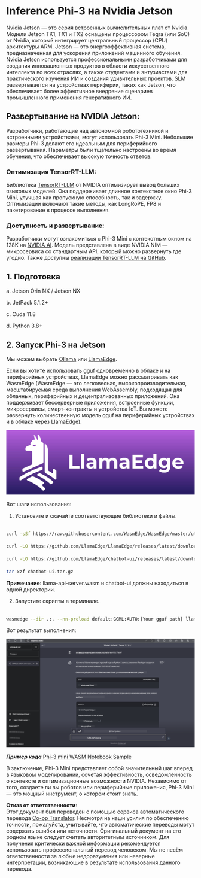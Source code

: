<!--
CO_OP_TRANSLATOR_METADATA:
{
  "original_hash": "be4101a30d98e95a71d42c276e8bcd37",
  "translation_date": "2025-03-27T07:25:37+00:00",
  "source_file": "md\\01.Introduction\\03\\Jetson_Inference.md",
  "language_code": "ru"
}
-->
# **Inference Phi-3 на Nvidia Jetson**

Nvidia Jetson — это серия встроенных вычислительных плат от Nvidia. Модели Jetson TK1, TX1 и TX2 оснащены процессором Tegra (или SoC) от Nvidia, который интегрирует центральный процессор (CPU) архитектуры ARM. Jetson — это энергоэффективная система, предназначенная для ускорения приложений машинного обучения. Nvidia Jetson используется профессиональными разработчиками для создания инновационных продуктов в области искусственного интеллекта во всех отраслях, а также студентами и энтузиастами для практического изучения ИИ и создания удивительных проектов. SLM развертывается на устройствах периферии, таких как Jetson, что обеспечивает более эффективное внедрение сценариев промышленного применения генеративного ИИ.

## Развертывание на NVIDIA Jetson:
Разработчики, работающие над автономной робототехникой и встроенными устройствами, могут использовать Phi-3 Mini. Небольшие размеры Phi-3 делают его идеальным для периферийного развертывания. Параметры были тщательно настроены во время обучения, что обеспечивает высокую точность ответов.

### Оптимизация TensorRT-LLM:
Библиотека [TensorRT-LLM](https://github.com/NVIDIA/TensorRT-LLM?WT.mc_id=aiml-138114-kinfeylo) от NVIDIA оптимизирует вывод больших языковых моделей. Она поддерживает длинное контекстное окно Phi-3 Mini, улучшая как пропускную способность, так и задержку. Оптимизации включают такие методы, как LongRoPE, FP8 и пакетирование в процессе выполнения.

### Доступность и развертывание:
Разработчики могут ознакомиться с Phi-3 Mini с контекстным окном на 128K на [NVIDIA AI](https://www.nvidia.com/en-us/ai-data-science/generative-ai/). Модель представлена в виде NVIDIA NIM — микросервиса со стандартным API, который можно развернуть где угодно. Также доступны [реализации TensorRT-LLM на GitHub](https://github.com/NVIDIA/TensorRT-LLM).

## **1. Подготовка**

a. Jetson Orin NX / Jetson NX

b. JetPack 5.1.2+
   
c. Cuda 11.8
   
d. Python 3.8+

## **2. Запуск Phi-3 на Jetson**

Мы можем выбрать [Ollama](https://ollama.com) или [LlamaEdge](https://llamaedge.com).

Если вы хотите использовать gguf одновременно в облаке и на периферийных устройствах, LlamaEdge можно рассматривать как WasmEdge (WasmEdge — это легковесная, высокопроизводительная, масштабируемая среда выполнения WebAssembly, подходящая для облачных, периферийных и децентрализованных приложений. Она поддерживает бессерверные приложения, встроенные функции, микросервисы, смарт-контракты и устройства IoT. Вы можете развернуть количественную модель gguf на периферийных устройствах и в облаке через LlamaEdge).

![llamaedge](../../../../../translated_images/llamaedge.1356a35c809c5e9d89d8168db0c92161e87f5e2c34831f2fad800f00fc4e74dc.ru.jpg)

Вот шаги использования:

1. Установите и скачайте соответствующие библиотеки и файлы.

```bash

curl -sSf https://raw.githubusercontent.com/WasmEdge/WasmEdge/master/utils/install.sh | bash -s -- --plugin wasi_nn-ggml

curl -LO https://github.com/LlamaEdge/LlamaEdge/releases/latest/download/llama-api-server.wasm

curl -LO https://github.com/LlamaEdge/chatbot-ui/releases/latest/download/chatbot-ui.tar.gz

tar xzf chatbot-ui.tar.gz

```

**Примечание**: llama-api-server.wasm и chatbot-ui должны находиться в одной директории.

2. Запустите скрипты в терминале.

```bash

wasmedge --dir .:. --nn-preload default:GGML:AUTO:{Your gguf path} llama-api-server.wasm -p phi-3-chat

```

Вот результат выполнения:

![llamaedgerun](../../../../../translated_images/llamaedgerun.66eb2acd7f14e814437879522158b9531ae7c955014d48d0708d0e4ce6ac94a6.ru.png)

***Пример кода*** [Phi-3 mini WASM Notebook Sample](https://github.com/Azure-Samples/Phi-3MiniSamples/tree/main/wasm)

В заключение, Phi-3 Mini представляет собой значительный шаг вперед в языковом моделировании, сочетая эффективность, осведомленность о контексте и оптимизационные возможности NVIDIA. Независимо от того, создаете ли вы роботов или периферийные приложения, Phi-3 Mini — это мощный инструмент, о котором стоит знать.

**Отказ от ответственности**:  
Этот документ был переведен с помощью сервиса автоматического перевода [Co-op Translator](https://github.com/Azure/co-op-translator). Несмотря на наши усилия по обеспечению точности, пожалуйста, учитывайте, что автоматические переводы могут содержать ошибки или неточности. Оригинальный документ на его родном языке следует считать авторитетным источником. Для получения критически важной информации рекомендуется использовать профессиональный перевод человеком. Мы не несём ответственности за любые недоразумения или неверные интерпретации, возникающие в результате использования данного перевода.